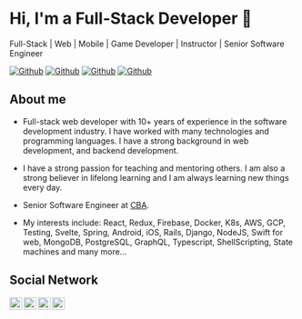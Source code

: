 # Hi, I'm a Full-Stack Developer 👋



Full-Stack | Web | Mobile | Game Developer | Instructor | Senior Software Engineer

[![Github](https://img.shields.io/github/followers/acurtido?style=social)](https://github.com/acurtido)
[![Github](https://img.shields.io/github/last-commit/acurtido/acurtido)](https://github.com/acurtido/acurtido)
[![Github](https://img.shields.io/github/stars/acurtido/acurtido?style=social)](https://github.com/acurtido/acurtido)
[![Github](https://img.shields.io/github/watchers/acurtido/acurtido?style=social)](https://github.com/acurtido/acurtido)


## About me

- Full-stack web developer with 10+ years of experience in the software development industry. I have worked with many technologies and programming languages. I have a strong background in web development, and backend development. 

- I have a strong passion for teaching and mentoring others. I am also a strong believer in lifelong learning and I am always learning new things every day.

- Senior Software Engineer at [CBA](http://www.cba.com.py/).

- My interests include: React, Redux, Firebase, Docker, K8s, AWS, GCP, Testing, Svelte, Spring, Android, iOS, Rails, Django, NodeJS, Swift for web, MongoDB, PostgreSQL, GraphQL, Typescript, ShellScripting, State machines and many more...



## Social Network

<a href="https://www.linkedin.com/in/ariel-curtido/">
  <img align="left" alt="Linkdein" width="22px" src="https://cdn.jsdelivr.net/npm/simple-icons@v3/icons/linkedin.svg" />
</a>
<a href="https://github.com/acurtido/">
  <img align="left" alt="Github" width="22px" src="https://img.icons8.com/fluent/48/000000/github.png"/>
</a>
<a href="mailto:aicurtido@gmail.com">
  <img align="left" alt="Gmail" width="22px" src="https://img.icons8.com/fluent/48/000000/gmail.png"/>
</a>
<a href="https://eirete.com/">
  <img align="left" alt="Web" width="22px" src="https://img.icons8.com/fluent/48/000000/internet.png"/>
</a>

